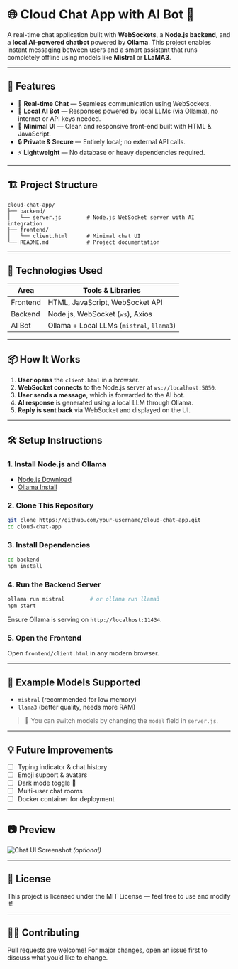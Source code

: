 
# 🌐 Cloud Chat App with AI Bot 🤖

A real-time chat application built with **WebSockets**, a **Node.js backend**, and a **local AI-powered chatbot** powered by **Ollama**. This project enables instant messaging between users and a smart assistant that runs completely offline using models like **Mistral** or **LLaMA3**.

---

## 🚀 Features

- 📡 **Real-time Chat** — Seamless communication using WebSockets.
- 🤖 **Local AI Bot** — Responses powered by local LLMs (via Ollama), no internet or API keys needed.
- 💬 **Minimal UI** — Clean and responsive front-end built with HTML & JavaScript.
- 🔒 **Private & Secure** — Entirely local; no external API calls.
- ⚡ **Lightweight** — No database or heavy dependencies required.

---

## 🏗️ Project Structure

```
cloud-chat-app/
├── backend/
│   └── server.js        # Node.js WebSocket server with AI integration
├── frontend/
│   └── client.html      # Minimal chat UI
└── README.md            # Project documentation
```

---

## 🧠 Technologies Used

| Area       | Tools & Libraries               |
|------------|----------------------------------|
| Frontend   | HTML, JavaScript, WebSocket API |
| Backend    | Node.js, WebSocket (`ws`), Axios |
| AI Bot     | Ollama + Local LLMs (`mistral`, `llama3`) |

---

## 📦 How It Works

1. **User opens** the `client.html` in a browser.
2. **WebSocket connects** to the Node.js server at `ws://localhost:5050`.
3. **User sends a message**, which is forwarded to the AI bot.
4. **AI response** is generated using a local LLM through Ollama.
5. **Reply is sent back** via WebSocket and displayed on the UI.

---

## 🛠️ Setup Instructions

### 1. Install Node.js and Ollama

- [Node.js Download](https://nodejs.org/)
- [Ollama Install](https://ollama.com/download)

### 2. Clone This Repository

```bash
git clone https://github.com/your-username/cloud-chat-app.git
cd cloud-chat-app
```

### 3. Install Dependencies

```bash
cd backend
npm install
```

### 4. Run the Backend Server

```bash
ollama run mistral        # or ollama run llama3
npm start
```

Ensure Ollama is serving on `http://localhost:11434`.

### 5. Open the Frontend

Open `frontend/client.html` in any modern browser.

---

## 🧪 Example Models Supported

- `mistral` (recommended for low memory)
- `llama3` (better quality, needs more RAM)

> 🧠 You can switch models by changing the `model` field in `server.js`.

---

## 💡 Future Improvements

- [ ] Typing indicator & chat history
- [ ] Emoji support & avatars
- [ ] Dark mode toggle 🌙
- [ ] Multi-user chat rooms
- [ ] Docker container for deployment

---

## 📷 Preview

![Chat UI Screenshot](preview.png) *(optional)*

---

## 📝 License

This project is licensed under the MIT License — feel free to use and modify it!

---

## 🙋‍♂️ Contributing

Pull requests are welcome! For major changes, open an issue first to discuss what you’d like to change.
